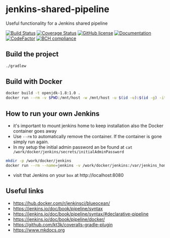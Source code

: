 # jenkins-shared-pipeline
Useful functionality for a Jenkins shared pipeline

[![Build Status](https://travis-ci.org/Nachtfeuer/jenkins-shared-library.svg?branch=master)](https://travis-ci.org/Nachtfeuer/jenkins-shared-library)
[![Coverage Status](https://coveralls.io/repos/github/Nachtfeuer/jenkins-shared-library/badge.svg?branch=master)](https://coveralls.io/github/Nachtfeuer/jenkins-shared-library?branch=master)
[![GitHub license](https://img.shields.io/github/license/Nachtfeuer/jenkins-shared-library.svg)](https://github.com/Nachtfeuer/jenkins-shared-library/blob/master/LICENSE)
[![Documentation](https://img.shields.io/badge/documentation-ok-brightgreen.svg)](https://nachtfeuer.github.io/jenkins-shared-library/)
[![CodeFactor](https://www.codefactor.io/repository/github/nachtfeuer/jenkins-shared-library/badge)](https://www.codefactor.io/repository/github/nachtfeuer/jenkins-shared-library)
[![BCH compliance](https://bettercodehub.com/edge/badge/Nachtfeuer/jenkins-shared-library?branch=master)](https://bettercodehub.com/)

## Build the project

```bash
./gradlew
```

## Build with Docker

```bash
docker build -t openjdk-1.8:1.0 .
docker run --rm -v $PWD:/mnt/host -w /mnt/host -u $(id -u):$(id -g) -it openjdk-1.8:1.0 bash -c "./gradlew"
```

## How to run your own Jenkins

- it's important to mount jenkins home to keep installation also the Docker container goes away
- Use `--rm` to automatically remove the container. If the container is gone simply run again.
- In my setup the initial admin password an be found at `cat /work/docker/jenkins/secrets/initialAdminPassword`

```bash
mkdir -p /work/docker/jenkins
docker run --rm --name=jenkins -v /work/docker/jenkins:/var/jenkins_home -p 8080:8080 -d jenkinsci/blueocean
```

 - visit that Jenkins on your `box`  at http://localhost:8080

## Useful links

 - https://hub.docker.com/r/jenkinsci/blueocean/
 - https://jenkins.io/doc/book/pipeline/syntax
 - https://jenkins.io/doc/book/pipeline/syntax/#declarative-pipeline
 - https://jenkins.io/doc/book/pipeline/docker/
 - https://github.com/kt3k/coveralls-gradle-plugin
 - https://www.mkdocs.org
